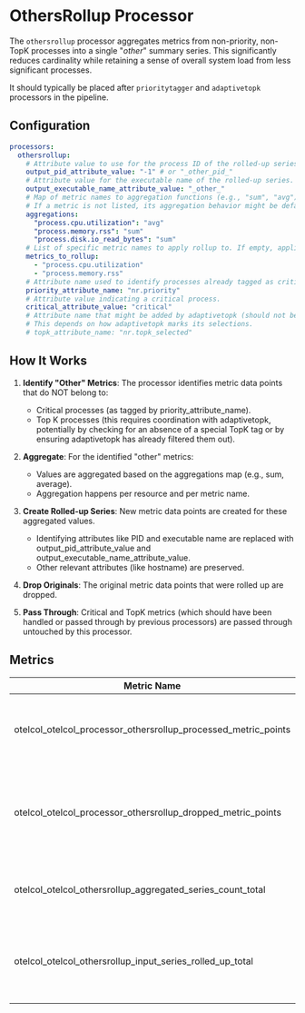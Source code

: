 # OthersRollup Processor

The `othersrollup` processor aggregates metrics from non-priority, non-TopK processes into a single "_other_" summary series. This significantly reduces cardinality while retaining a sense of overall system load from less significant processes.

It should typically be placed after `prioritytagger` and `adaptivetopk` processors in the pipeline.

## Configuration

```yaml
processors:
  othersrollup:
    # Attribute value to use for the process ID of the rolled-up series.
    output_pid_attribute_value: "-1" # or "_other_pid_"
    # Attribute value for the executable name of the rolled-up series.
    output_executable_name_attribute_value: "_other_"
    # Map of metric names to aggregation functions (e.g., "sum", "avg").
    # If a metric is not listed, its aggregation behavior might be default (e.g., sum for cumulative, avg for gauge) or skipped.
    aggregations:
      "process.cpu.utilization": "avg"
      "process.memory.rss": "sum"
      "process.disk.io_read_bytes": "sum"
    # List of specific metric names to apply rollup to. If empty, applies to all compatible metrics not belonging to priority/TopK.
    metrics_to_rollup:
      - "process.cpu.utilization"
      - "process.memory.rss"
    # Attribute name used to identify processes already tagged as critical (should not be rolled up).
    priority_attribute_name: "nr.priority"
    # Attribute value indicating a critical process.
    critical_attribute_value: "critical"
    # Attribute name that might be added by adaptivetopk (should not be rolled up if present).
    # This depends on how adaptivetopk marks its selections.
    # topk_attribute_name: "nr.topk_selected"
```

## How It Works

1. **Identify "Other" Metrics**: The processor identifies metric data points that do NOT belong to:
   - Critical processes (as tagged by priority_attribute_name).
   - Top K processes (this requires coordination with adaptivetopk, potentially by checking for an absence of a special TopK tag or by ensuring adaptivetopk has already filtered them out).

2. **Aggregate**: For the identified "other" metrics:
   - Values are aggregated based on the aggregations map (e.g., sum, average).
   - Aggregation happens per resource and per metric name.

3. **Create Rolled-up Series**: New metric data points are created for these aggregated values.
   - Identifying attributes like PID and executable name are replaced with output_pid_attribute_value and output_executable_name_attribute_value.
   - Other relevant attributes (like hostname) are preserved.

4. **Drop Originals**: The original metric data points that were rolled up are dropped.

5. **Pass Through**: Critical and TopK metrics (which should have been handled or passed through by previous processors) are passed through untouched by this processor.

## Metrics

| Metric Name | Type | Description |
|-------------|------|-------------|
| otelcol_otelcol_processor_othersrollup_processed_metric_points | Counter | Total number of original metric data points processed. |
| otelcol_otelcol_processor_othersrollup_dropped_metric_points | Counter | Total number of original metric data points dropped (after rollup). |
| otelcol_otelcol_othersrollup_aggregated_series_count_total | Counter | Number of new "other" series generated per batch. |
| otelcol_otelcol_othersrollup_input_series_rolled_up_total | Counter | Number of input series that were aggregated into an "other" series. |
